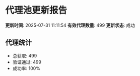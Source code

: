 # 代理池更新报告

**更新时间**: 2025-07-31 11:11:54
**有效代理数量**: 499
**更新状态**:  成功

## 代理统计
- 总获取: 499
- 验证通过: 499
- 成功率: 100%
